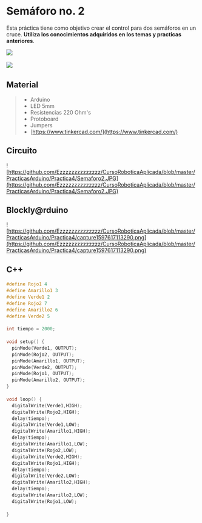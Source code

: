 # Semáforo no. 2

Esta práctica tiene como objetivo crear el control para dos semáforos en un cruce. **Utiliza los conocimientos adquiridos en los temas y practicas anteriores**. 

![](https://cebasf1.files.wordpress.com/2011/04/simple.jpg)

![](https://2.bp.blogspot.com/-F1ncZiJMhGk/WNBRMBcauMI/AAAAAAAAMJI/HNQwPoqqIbgzUe7cfJUKFvxVXrwhHOlcgCLcB/s1600/semaforo-1.gif)

## Material 
> - Arduino
> - LED 5mm 
> - Resistencias 220 Ohm's 
> - Protoboard
> - Jumpers
> - [https://www.tinkercad.com/](https://www.tinkercad.com/)

## Circuito

![https://github.com/Ezzzzzzzzzzzzzz/CursoRoboticaAplicada/blob/master/PracticasArduino/Practica4/Semaforo2.JPG](https://github.com/Ezzzzzzzzzzzzzz/CursoRoboticaAplicada/blob/master/PracticasArduino/Practica4/Semaforo2.JPG)

## Blockly@rduino
![https://github.com/Ezzzzzzzzzzzzzz/CursoRoboticaAplicada/blob/master/PracticasArduino/Practica4/capture1597617113290.png](https://github.com/Ezzzzzzzzzzzzzz/CursoRoboticaAplicada/blob/master/PracticasArduino/Practica4/capture1597617113290.png)

## C++

```c 
#define Rojo1 4
#define Amarillo1 3
#define Verde1 2
#define Rojo2 7
#define Amarillo2 6
#define Verde2 5

int tiempo = 2000;

void setup() {
  pinMode(Verde1, OUTPUT);
  pinMode(Rojo2, OUTPUT);
  pinMode(Amarillo1, OUTPUT);
  pinMode(Verde2, OUTPUT);
  pinMode(Rojo1, OUTPUT);
  pinMode(Amarillo2, OUTPUT);
}

void loop() {
  digitalWrite(Verde1,HIGH);
  digitalWrite(Rojo2,HIGH);
  delay(tiempo);
  digitalWrite(Verde1,LOW);
  digitalWrite(Amarillo1,HIGH);
  delay(tiempo);
  digitalWrite(Amarillo1,LOW);
  digitalWrite(Rojo2,LOW);
  digitalWrite(Verde2,HIGH);
  digitalWrite(Rojo1,HIGH);
  delay(tiempo);
  digitalWrite(Verde2,LOW);
  digitalWrite(Amarillo2,HIGH);
  delay(tiempo);
  digitalWrite(Amarillo2,LOW);
  digitalWrite(Rojo1,LOW);

}
```
<!--stackedit_data:
eyJoaXN0b3J5IjpbLTE2NTk0MjgwMDMsMTQ1Njk4OTI3Nl19
-->